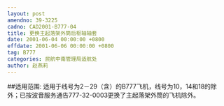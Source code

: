 ```yaml
---
layout: post
amendno: 39-3225
cadno: CAD2001-B777-04
title: 更换主起落架外筒后枢轴轴套
date: 2001-06-04 00:00:00 +0800
effdate: 2001-06-06 00:00:00 +0800
tag: B777
categories: 民航中南管理局适航处
author: 赵燕莉
---
```


##适用范围:
适用于线号为2－29（含）的B777飞机，线号为10，14和18的除外；已按波音服务通告777-32-0003更换了主起落架外筒的飞机除外。

